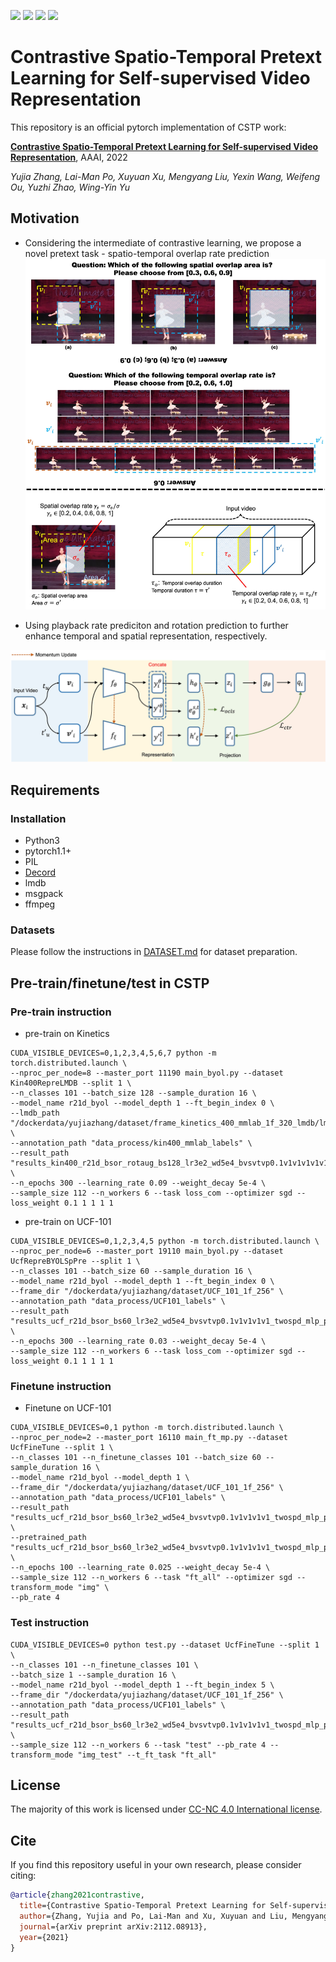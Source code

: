 ![](https://img.shields.io/badge/-self--supervised--learning-brightgreen)
![](https://img.shields.io/badge/-contrastive-learning-lightgrey)
![](https://img.shields.io/badge/-action%20recognition-yellowgreen)
![](https://img.shields.io/badge/-pytorch-red)

# Contrastive Spatio-Temporal Pretext Learning for Self-supervised Video Representation

This repository is an official pytorch implementation of CSTP work:

**[Contrastive Spatio-Temporal Pretext Learning for Self-supervised Video Representation](https://arxiv.org/abs/2112.08913)**, AAAI, 2022

*Yujia Zhang, Lai-Man Po, Xuyuan Xu, Mengyang Liu, Yexin Wang, Weifeng Ou, Yuzhi Zhao, Wing-Yin Yu*

## Motivation
- Considering the intermediate of contrastive learning, we propose a novel pretext task - spatio-temporal overlap rate prediction
![](figures/demo1.jpg)

- Using playback rate prediciton and rotation prediction to further enhance temporal and spatial representation, respectively.

![](figures/demo2.jpg)

## Requirements

### Installation
- Python3
- pytorch1.1+
- PIL
- [Decord](https://github.com/dmlc/decord)
- lmdb
- msgpack
- ffmpeg


### Datasets
Please follow the instructions in [DATASET.md](data_process/DATASET.md) for dataset preparation.

## Pre-train/finetune/test in CSTP
### Pre-train instruction
- pre-train on Kinetics
```
CUDA_VISIBLE_DEVICES=0,1,2,3,4,5,6,7 python -m torch.distributed.launch \
--nproc_per_node=8 --master_port 11190 main_byol.py --dataset Kin400RepreLMDB --split 1 \
--n_classes 101 --batch_size 128 --sample_duration 16 \
--model_name r21d_byol --model_depth 1 --ft_begin_index 0 \
--lmdb_path "/dockerdata/yujiazhang/dataset/frame_kinetics_400_mmlab_1f_320_lmdb/lmdb_kin400.lmdb" \
--annotation_path "data_process/kin400_mmlab_labels" \
--result_path "results_kin400_r21d_bsor_rotaug_bs128_lr3e2_wd5e4_bvsvtvp0.1v1v1v1v1v1_mlp_proj_epoch300" \
--n_epochs 300 --learning_rate 0.09 --weight_decay 5e-4 \
--sample_size 112 --n_workers 6 --task loss_com --optimizer sgd --loss_weight 0.1 1 1 1 1
```

- pre-train on UCF-101
```
CUDA_VISIBLE_DEVICES=0,1,2,3,4,5 python -m torch.distributed.launch \
--nproc_per_node=6 --master_port 19110 main_byol.py --dataset UcfRepreBYOLSpPre --split 1 \
--n_classes 101 --batch_size 60 --sample_duration 16 \
--model_name r21d_byol --model_depth 1 --ft_begin_index 0 \
--frame_dir "/dockerdata/yujiazhang/dataset/UCF_101_1f_256" \
--annotation_path "data_process/UCF101_labels" \
--result_path "results_ucf_r21d_bsor_bs60_lr3e2_wd5e4_bvsvtvp0.1v1v1v1v1_twospd_mlp_proj" \
--n_epochs 300 --learning_rate 0.03 --weight_decay 5e-4 \
--sample_size 112 --n_workers 6 --task loss_com --optimizer sgd --loss_weight 0.1 1 1 1 1
```

### Finetune instruction
- Finetune on UCF-101
```
CUDA_VISIBLE_DEVICES=0,1 python -m torch.distributed.launch \
--nproc_per_node=2 --master_port 16110 main_ft_mp.py --dataset UcfFineTune --split 1 \
--n_classes 101 --n_finetune_classes 101 --batch_size 60 --sample_duration 16 \
--model_name r21d_byol --model_depth 1 \
--frame_dir "/dockerdata/yujiazhang/dataset/UCF_101_1f_256" \
--annotation_path "data_process/UCF101_labels" \
--result_path "results_ucf_r21d_bsor_bs60_lr3e2_wd5e4_bvsvtvp0.1v1v1v1v1_twospd_mlp_proj" \
--pretrained_path "results_ucf_r21d_bsor_bs60_lr3e2_wd5e4_bvsvtvp0.1v1v1v1v1_twospd_mlp_proj/UcfRepreBYOLSpPre/loss_com/save_300.pth" \
--n_epochs 100 --learning_rate 0.025 --weight_decay 5e-4 \
--sample_size 112 --n_workers 6 --task "ft_all" --optimizer sgd --transform_mode "img" \
--pb_rate 4
```

### Test instruction
```
CUDA_VISIBLE_DEVICES=0 python test.py --dataset UcfFineTune --split 1 \
--n_classes 101 --n_finetune_classes 101 \
--batch_size 1 --sample_duration 16 \
--model_name r21d_byol --model_depth 1 --ft_begin_index 5 \
--frame_dir "/dockerdata/yujiazhang/dataset/UCF_101_1f_256" \
--annotation_path "data_process/UCF101_labels" \
--result_path "results_ucf_r21d_bsor_bs60_lr3e2_wd5e4_bvsvtvp0.1v1v1v1v1_twospd_mlp_proj" \
--sample_size 112 --n_workers 6 --task "test" --pb_rate 4 --transform_mode "img_test" --t_ft_task "ft_all"
```

## License

The majority of this work is licensed under [CC-NC 4.0 International license](LICENSE).


## Cite

If you find this repository useful in your own research, please consider citing:

```BibTeX
@article{zhang2021contrastive,
  title={Contrastive Spatio-Temporal Pretext Learning for Self-supervised Video Representation},
  author={Zhang, Yujia and Po, Lai-Man and Xu, Xuyuan and Liu, Mengyang and Wang, Yexin and Ou, Weifeng and Zhao, Yuzhi and Yu, Wing-Yin},
  journal={arXiv preprint arXiv:2112.08913},
  year={2021}
}
```
